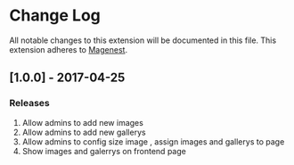 # Change Log
All notable changes to this extension will be documented in this file.
This extension adheres to [Magenest](http://magenest.com/).

## [1.0.0] - 2017-04-25
### Releases
1. Allow admins to add new images
2. Allow admins to add new gallerys
4. Allow admins to config size image , assign images and gallerys to page
5. Show images and galerrys on frontend page
